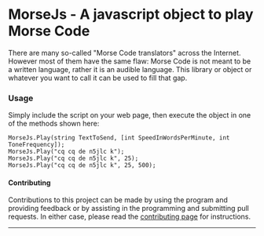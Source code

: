 MorseJs - A javascript object to play Morse Code
================================================

There are many so-called "Morse Code translators" across the Internet. However most of them have the same flaw: Morse Code is not meant to be a written language, rather it is an audible language. This library or object or whatever you want to call it can be used to fill that gap. 

### Usage

Simply include the script on your web page, then execute the object in one of the methods shown here:

    MorseJs.Play(string TextToSend, [int SpeedInWordsPerMinute, int ToneFrequency]);             
    MorseJs.Play("cq cq de n5jlc k");                                                            
    MorseJs.Play("cq cq de n5jlc k", 25);                                                        
    MorseJs.Play("cq cq de n5jlc k", 25, 500); 

#### Contributing

Contributions to this project can be made by using the program and providing feedback or by assisting in the programming and submitting pull requests. In either case, please read the [contributing page](https://github.com/JoshuaCarroll/MorseJs/blob/master/CONTRIBUTING.md) for instructions.

----------

    
